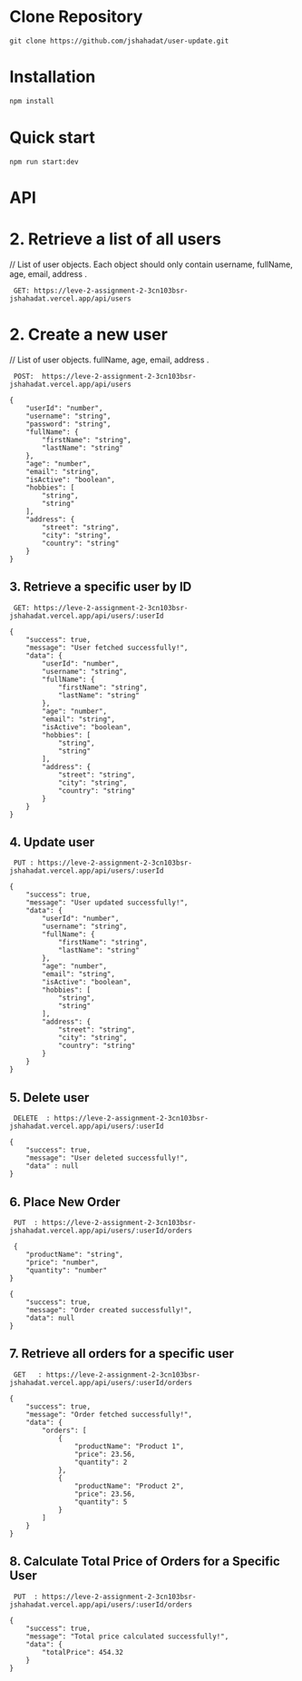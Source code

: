 # Clone Repository

```
git clone https://github.com/jshahadat/user-update.git

```

# Installation

```bash
npm install
```

# Quick start

```
npm run start:dev
```

# API

# 2. Retrieve a list of all users

// List of user objects. Each object should only contain username, fullName, age, email, address .

```
 GET: https://leve-2-assignment-2-3cn103bsr-jshahadat.vercel.app/api/users

```

# 2. Create a new user

// List of user objects. fullName, age, email, address .

```
 POST:  https://leve-2-assignment-2-3cn103bsr-jshahadat.vercel.app/api/users

```

```Request Body:
{
    "userId": "number",
    "username": "string",
    "password": "string",
    "fullName": {
        "firstName": "string",
        "lastName": "string"
    },
    "age": "number",
    "email": "string",
    "isActive": "boolean",
    "hobbies": [
        "string",
        "string"
    ],
    "address": {
        "street": "string",
        "city": "string",
        "country": "string"
    }
}
```

## 3. Retrieve a specific user by ID

```
 GET: https://leve-2-assignment-2-3cn103bsr-jshahadat.vercel.app/api/users/:userId

```

```response
{
    "success": true,
    "message": "User fetched successfully!",
    "data": {
        "userId": "number",
        "username": "string",
        "fullName": {
            "firstName": "string",
            "lastName": "string"
        },
        "age": "number",
        "email": "string",
        "isActive": "boolean",
        "hobbies": [
            "string",
            "string"
        ],
        "address": {
            "street": "string",
            "city": "string",
            "country": "string"
        }
    }
}
```

## 4. Update user

```
 PUT : https://leve-2-assignment-2-3cn103bsr-jshahadat.vercel.app/api/users/:userId

```

```response
{
    "success": true,
    "message": "User updated successfully!",
    "data": {
        "userId": "number",
        "username": "string",
        "fullName": {
            "firstName": "string",
            "lastName": "string"
        },
        "age": "number",
        "email": "string",
        "isActive": "boolean",
        "hobbies": [
            "string",
            "string"
        ],
        "address": {
            "street": "string",
            "city": "string",
            "country": "string"
        }
    }
}
```

## 5. Delete user

```
 DELETE  : https://leve-2-assignment-2-3cn103bsr-jshahadat.vercel.app/api/users/:userId

```

```response
{
	"success": true,
	"message": "User deleted successfully!",
	"data" : null
}
```

## 6. Place New Order

```
 PUT  : https://leve-2-assignment-2-3cn103bsr-jshahadat.vercel.app/api/users/:userId/orders

 {
    "productName": "string",
    "price": "number",
    "quantity": "number"
}

```

```response
{
    "success": true,
    "message": "Order created successfully!",
    "data": null
}
```

## 7. Retrieve all orders for a specific user

```
 GET   : https://leve-2-assignment-2-3cn103bsr-jshahadat.vercel.app/api/users/:userId/orders

```

```response
{
    "success": true,
    "message": "Order fetched successfully!",
    "data": {
        "orders": [
            {
                "productName": "Product 1",
                "price": 23.56,
                "quantity": 2
            },
            {
                "productName": "Product 2",
                "price": 23.56,
                "quantity": 5
            }
        ]
    }
}
```

## 8. Calculate Total Price of Orders for a Specific User

```
 PUT  : https://leve-2-assignment-2-3cn103bsr-jshahadat.vercel.app/api/users/:userId/orders
```

```response
{
    "success": true,
    "message": "Total price calculated successfully!",
    "data": {
        "totalPrice": 454.32
    }
}
```
